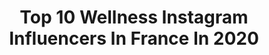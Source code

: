 ---
title: Top 10 Wellness Instagram Influencers In France In 2020
description: >-
  Find top wellness Instagram influencers in France in 2020. Most popular hashtags: #trovesummerbootcamp #healthylifestyle #healthyfood #salad.
platform: Instagram
profiles:
  - username: "christellejavelier"
    fullname: >-
      CHRISTELLE JAVELIER
    location: "France"
    followers: 32916
    engagement: 186
    commentsToLikes: 0.087249
    id: ck14ky62lrwvd0i19005noapy
    verified: false
    hashtags: "#partenariat, #intersport, #prepactivre, #restezchezvous"
  - username: "viveka_b"
    fullname: >-
      The_blond_matcha
    location: "France"
    followers: 47964
    engagement: 235
    commentsToLikes: 0.026747
    id: ck5zodibxqbgx0i14unqta2pt
    verified: false
    hashtags: "#food, #mariage, #2years, #beldicountryclub"
  - username: "racheloveee"
    fullname: >-
      Rachel Love
    location: "France"
    followers: 20363
    engagement: 348
    commentsToLikes: 0.030523
    id: ck0vw0h5nrk0j0i19ox400o6i
    verified: false
    hashtags: "#instabfoftheyear, #quarantinelife, #sweatslifeisthebestlife"
  - username: "kikachicaboom"
    fullname: >-
      Christelle Fourzali AJ
    location: "France"
    followers: 73502
    engagement: 163
    commentsToLikes: 0.069930
    id: ck6u4u8tn5ti80j71fqegw2ms
    verified: false
    hashtags: "#tb, #labour, #endofpregnancy, #positiveemotions"
  - username: "taziines"
    fullname: >-
      Ines Camilia Tazi
    location: "France"
    followers: 44892
    engagement: 269
    commentsToLikes: 0.006994
    id: ck5zr1o6nvq3x0i14hfj9tc8f
    verified: false
    hashtags: "#hardchilling, #sweatinglikeabiche, #sometimes, #smartbuy"
  - username: "juakhumalo"
    fullname: >-
      Juanita K. Khumalo
    location: "France"
    followers: 28641
    engagement: 287
    commentsToLikes: 0.109679
    id: ck5zt85bxzwz70i14g08qav66
    verified: false
    hashtags: "#coronavirusoutbreak, #fitgirls, #fitnesslife, #wellness"
  - username: "meandmytravelbugs"
    fullname: >-
      Bella Lindemann
    location: "France"
    followers: 52820
    engagement: 188
    commentsToLikes: 0.069647
    id: ck13c9urjzb1e0i1990hgaade
    verified: false
    hashtags: "#parisjetaime, #experienceegypt, #topparisphoto, #pariscartepostale"
  - username: "dubiodansmonbento"
    fullname: >-
      Florence Brun-Pelagalli
    location: "France"
    followers: 11638
    engagement: 493
    commentsToLikes: 0.079334
    id: ck135m21522wf0i19f62e8p6o
    verified: false
    hashtags: "#foodblog, #teatime, #homemadecake, #foodies"
  - username: "melaniehuynh1"
    fullname: >-
      Melanie Huynh Utzmann
    location: "France"
    followers: 92367
    engagement: 159
    commentsToLikes: 0.008812
    id: ck0twhcmhfdwm0i19qgvqxkas
    verified: true
    hashtags: "#skpmagazine, #styledbymelaniehunyh, #powerandsolidarity, #takecareofyourself"
  - username: "aimerose"
    fullname: >-
      aimerose ☾
    location: "France"
    followers: 85712
    engagement: 153
    commentsToLikes: 0.039389
    id: ck5cfggwrmwk50i119cj8k0nd
    verified: false
    hashtags: "#mygreenchef, #patchology, #aimerosewellness, #essentialoil"
---